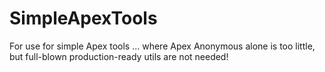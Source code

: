 # SimpleApexTools
For use for simple Apex tools ... where Apex Anonymous alone is too little, but full-blown production-ready utils are not needed!
